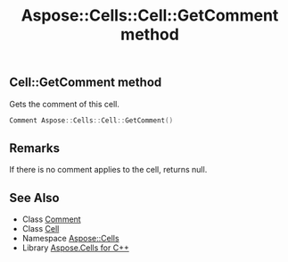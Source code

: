 ﻿---
title: Aspose::Cells::Cell::GetComment method
linktitle: GetComment
second_title: Aspose.Cells for C++ API Reference
description: 'Aspose::Cells::Cell::GetComment method. Gets the comment of this cell in C++.'
type: docs
weight: 6700
url: /cpp/aspose.cells/cell/getcomment/
---
## Cell::GetComment method


Gets the comment of this cell.

```cpp
Comment Aspose::Cells::Cell::GetComment()
```

## Remarks


If there is no comment applies to the cell, returns null. 
## See Also

* Class [Comment](../../comment/)
* Class [Cell](../)
* Namespace [Aspose::Cells](../../)
* Library [Aspose.Cells for C++](../../../)
